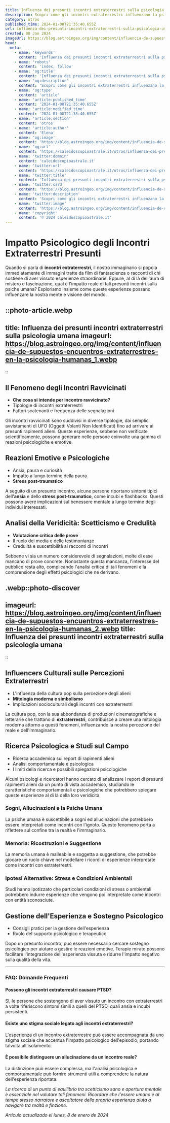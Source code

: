 ```yaml
---
title: Influenza dei presunti incontri extraterrestri sulla psicologia umana
description: Scopri come gli incontri extraterrestri influenzano la psiche umana. Analisi approfondita e testimonianze sorprendenti. Entra nel mistero!
category: otros
published_time: 2024-01-08T21:35:40.655Z
url: influenza-dei-presunti-incontri-extraterrestri-sulla-psicologia-umana
created: 08 Jan 2024
imageUrl: https://blog.astroingeo.org/img/content/influencia-de-supuestos-encuentros-extraterrestres-en-la-psicologia-humanas_1.webp
head:
  meta:
    - name: 'keywords'
      content: 'Influenza dei presunti incontri extraterrestri sulla psicologia umana'
    - name: 'robots'
      content: 'index, follow'
    - name: 'og:title'
      content: 'Influenza dei presunti incontri extraterrestri sulla psicologia umana'
    - name: 'og:description'
      content: 'Scopri come gli incontri extraterrestri influenzano la psiche umana. Analisi approfondita e testimonianze sorprendenti. Entra nel mistero!'
    - name: 'og:type'
      content: 'article'
    - name: 'article:published_time'
      content: '2024-01-08T21:35:40.655Z'
    - name: 'article:modified_time'
      content: '2024-01-08T21:35:40.655Z'
    - name: 'article:section'
      content: 'otros'
    - name: 'article:author'
      content: 'Elena'
    - name: 'og:image'
      content: 'https://blog.astroingeo.org/img/content/influencia-de-supuestos-encuentros-extraterrestres-en-la-psicologia-humanas_1.webp'
    - name: 'og:url'
      content: 'https://caleidoscopioastrale.it/otros/influenza-dei-presunti-incontri-extraterrestri-sulla-psicologia-umana'
    - name: 'twitter:domain'
      content: 'caleidoscopioastrale.it'
    - name: 'twitter:url'
      content: 'https://caleidoscopioastrale.it/otros/influenza-dei-presunti-incontri-extraterrestri-sulla-psicologia-umana'
    - name: 'twitter:title'
      content: 'Influenza dei presunti incontri extraterrestri sulla psicologia umana'
    - name: 'twitter:card'
      content: 'https://blog.astroingeo.org/img/content/influencia-de-supuestos-encuentros-extraterrestres-en-la-psicologia-humanas_1.webp'
    - name: 'twitter:description'
      content: 'Scopri come gli incontri extraterrestri influenzano la psiche umana. Analisi approfondita e testimonianze sorprendenti. Entra nel mistero!'
    - name: 'twitter:image'
      content: 'https://blog.astroingeo.org/img/content/influencia-de-supuestos-encuentros-extraterrestres-en-la-psicologia-humanas_1.webp'
    - name: 'copyright'
      content: '© 2024 caleidoscopioastrale.it'
---
```

# Impatto Psicologico degli Incontri Extraterrestri Presunti

Quando si parla di **incontri extraterrestri**, il nostro immaginario si popola immediatamente di immagini tratte da film di fantascienza o racconti di chi sostiene di aver vissuto esperienze straordinarie. Eppure, al di là dell'aura di mistero e fascinazione, qual è l'impatto reale di tali presunti incontri sulla psiche umana? Esploriamo insieme come queste esperienze possano influenzare la nostra mente e visione del mondo.

::photo-article.webp
---
title: Influenza dei presunti incontri extraterrestri sulla psicologia umana
imageurl: https://blog.astroingeo.org/img/content/influencia-de-supuestos-encuentros-extraterrestres-en-la-psicologia-humanas_1.webp
---
::

## Il Fenomeno degli Incontri Ravvicinati

- **Che cosa si intende per incontro ravvicinato?**
- Tipologie di incontri extraterrestri
- Fattori scatenanti e frequenza delle segnalazioni

Gli incontri ravvicinati sono suddivisi in diverse tipologie, dai semplici avvistamenti di UFO (Oggetti Volanti Non Identificati) fino ad arrivare ai presunti rapimenti alieni. Queste esperienze, sebbene non verificate scientificamente, possono generare nelle persone coinvolte una gamma di reazioni psicologiche e emotive.

## Reazioni Emotive e Psicologiche

- Ansia, paura e curiosità
- Impatto a lungo termine della paura
- **Stress post-traumatico**

A seguito di un presunto incontro, alcune persone riportano sintomi tipici dell'**ansia** e dello **stress post-traumatico**, come incubi e flashbacks. Questi possono avere implicazioni sul benessere mentale a lungo termine degli individui interessati.

## Analisi della Veridicità: Scetticismo e Credulità

- **Valutazione critica delle prove**
- Il ruolo dei media e delle testimonianze
- Credulità e suscettibilità ai racconti di incontri

Sebbene vi sia un numero considerevole di segnalazioni, molte di esse mancano di prove concrete. Nonostante questa mancanza, l'interesse del pubblico resta alto, complicando l'analisi critica di tali fenomeni e la comprensione degli effetti psicologici che ne derivano.

.webp::photo-discover
---
imageurl: https://blog.astroingeo.org/img/content/influencia-de-supuestos-encuentros-extraterrestres-en-la-psicologia-humanas_2.webp
title: Influenza dei presunti incontri extraterrestri sulla psicologia umana
---
::

## Influencers Culturali sulle Percezioni Extraterrestri

- L'influenza della cultura pop sulla percezione degli alieni
- **Mitologia moderna e simbolismo**
- Implicazioni socioculturali degli incontri con extraterrestri

La cultura pop, con la sua abbondanza di produzioni cinematografiche e letterarie che trattano di **extraterrestri**, contribuisce a creare una mitologia moderna attorno a questi fenomeni, influenzando la nostra percezione del reale e dell'immaginario.

## Ricerca Psicologica e Studi sul Campo

- Ricerca accademica sui report di rapimenti alieni
- Analisi comportamentale e psicologica
- I limiti della ricerca e possibili spiegazioni psicologiche

Alcuni psicologi e ricercatori hanno cercato di analizzare i report di presunti rapimenti alieni da un punto di vista accademico, studiando le caratteristiche comportamentali e psicologiche che potrebbero spiegare queste esperienze al di là della loro veridicità.

### Sogni, Allucinazioni e la Psiche Umana

La psiche umana è suscettibile a sogni ed allucinazioni che potrebbero essere interpretati come incontri con l'ignoto. Questo fenomeno porta a riflettere sul confine tra la realtà e l'immaginario.

### Memoria: Ricostruzioni e Suggestione

La memoria umana è malleabile e soggetta a suggestione, che potrebbe giocare un ruolo chiave nel modellare i ricordi di esperienze interpretate come incontri con extraterrestri.

### Ipotesi Alternative: Stress e Condizioni Ambientali

Studi hanno ipotizzato che particolari condizioni di stress o ambientali potrebbero indurre esperienze che vengono poi interpretate come incontri con entità sconosciute.

## Gestione dell'Esperienza e Sostegno Psicologico

- Consigli pratici per la gestione dell'esperienza
- Ruolo del supporto psicologico e terapeutico

Dopo un presunto incontro, può essere necessario cercare sostegno psicologico per aiutare a gestire le reazioni emotive. Terapie mirate possono facilitare l'integrazione dell'esperienza vissuta e ridurre l'impatto negativo sulla qualità della vita.

---

### FAQ: Domande Frequenti

#### Possono gli incontri extraterrestri causare PTSD?
Sì, le persone che sostengono di aver vissuto un incontro con extraterrestri a volte riferiscono sintomi simili a quelli del PTSD, quali ansia e incubi persistenti.

#### Esiste uno stigma sociale legato agli incontri extraterrestri?
L'esperienza di un incontro extraterrestre può essere accompagnata da uno stigma sociale che accentua l'impatto psicologico dell'episodio, portando talvolta all'isolamento.

#### È possibile distinguere un allucinazione da un incontro reale?
La distinzione può essere complessa, ma l'analisi psicologica e comportamentale può fornire strumenti utili a comprendere la natura dell'esperienza riportata.

*La ricerca di un punto di equilibrio tra scetticismo sano e apertura mentale è essenziale nel valutare tali fenomeni. Ricordare che l'essere umano è al tempo stesso narratore e ascoltatore della propria esperienza aiuta a navigare tra realtà e finzione.*

_Artículo actualizado el lunes, 8 de enero de 2024_